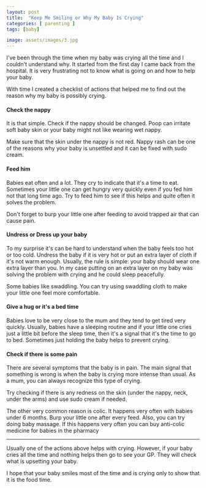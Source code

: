```yaml
---
layout: post
title:  "Keep Me Smiling or Why My Baby Is Crying"
categories: [ parenting ]
tags: [baby]

image: assets/images/3.jpg
---
```

I've been through the time when my baby was crying all the time and I couldn't understand why. It started from the first day I came back from the hospital. It is very frustrating not to know what is going on and how to help your baby.

With time I created a checklist of actions that helped me to find out the reason why my baby is possibly crying.

#### Check the nappy<br />
It is that simple. Check if the nappy should be changed. Poop can irritate soft baby skin or your baby might not like wearing wet nappy.

Make sure that the skin under the nappy is not red. Nappy rash can be one of the reasons why your baby is unsettled and it can be fixed with sudo cream.

#### Feed him<br />
Babies eat often and a lot. They cry to indicate that it's a time to eat. Sometimes your little one can get hungry very quickly even if you fed him not that long time ago. Try to feed him to see if this helps and quite often it solves the problem.

Don't forget to burp your little one after feeding to avoid trapped air that can cause pain.

#### Undress or Dress up your baby<br />
To my surprise it's can be hard to understand when the baby feels too hot or too cold. Undress the baby if it is very hot or put an extra layer of cloth if it's not warm enough. Usually, the rule is simple: your baby should wear one extra layer than you.
In my case putting on an extra layer on my baby was solving the problem with crying and he could sleep peacefully.

Some babies like swaddling. You can try using swaddling cloth to make your little one feel more comfortable.

#### Give a hug or it's a bed time<br />
Babies love to be very close to the mum and they tend to get tired very quickly. Usually, babies have a sleeping routine and if your little one cries just a little bit before the sleep time, then it's a signal that it's the time to go to bed. Sometimes just holding the baby helps to prevent crying.

#### Check if there is some pain<br />
There are several symptoms that the baby is in pain. The main signal that something is wrong is when the baby is crying more intense than usual. As a mum, you can always recognize this type of crying.

Try checking if there is any redness on the skin (under the nappy, neck, under the arms) and use sudo cream if needed.

The other very common reason is colic. It happens very often with babies under 6 months. Burp your little one after every feed. Also, you can try doing baby massage. If this happens very often you can buy anti-colic medicine for babies in the pharmacy
<hr/>

Usually one of the actions above helps with crying. However, if your baby cries all the time and nothing helps then go to see your GP. They will check what is upsetting your baby.

I hope that your baby smiles most of the time and is crying only to show that it is the food time.
